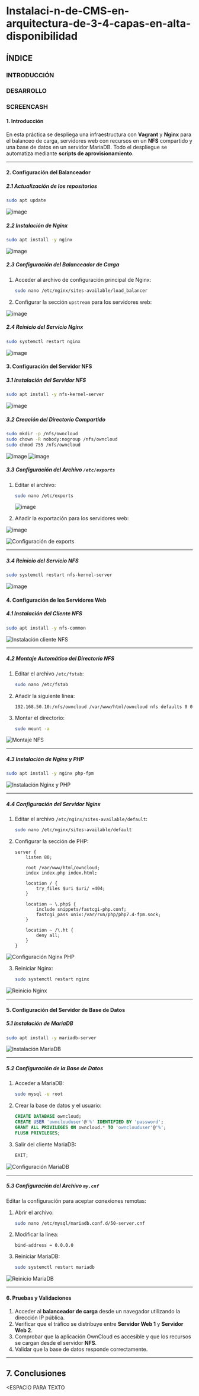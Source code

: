 # Instalaci-n-de-CMS-en-arquitectura-de-3-4-capas-en-alta-disponibilidad

## ÍNDICE
### INTRODUCCIÓN
### DESARROLLO
### SCREENCASH

#### **1. Introducción**
En esta práctica se despliega una infraestructura con **Vagrant** y **Nginx** para el balanceo de carga, servidores web con recursos en un **NFS** compartido y una base de datos en un servidor MariaDB. Todo el despliegue se automatiza mediante **scripts de aprovisionamiento**.

---

#### **2. Configuración del Balanceador**

##### **2.1 Actualización de los repositorios**
```bash
sudo apt update
```
![image](https://github.com/user-attachments/assets/2ed9ea96-de8a-472f-8030-bb5b5e62fe83)

##### **2.2 Instalación de Nginx**
```bash
sudo apt install -y nginx
```
![image](https://github.com/user-attachments/assets/bf552d7e-9fe7-40cc-a361-da9fca7a62a2)

##### **2.3 Configuración del Balanceador de Carga**
1. Acceder al archivo de configuración principal de Nginx:
   ```bash
   sudo nano /etc/nginx/sites-available/load_balancer
   ```
2. Configurar la sección `upstream` para los servidores web:

![image](https://github.com/user-attachments/assets/f439b675-8413-4bec-a6b5-df8ef9aacede)

##### **2.4 Reinicio del Servicio Nginx**
```bash
sudo systemctl restart nginx
```
![image](https://github.com/user-attachments/assets/24929ddb-aaef-43de-8e32-4f3a0c3c3ccf)

#### **3. Configuración del Servidor NFS**

##### **3.1 Instalación del Servidor NFS**
```bash
sudo apt install -y nfs-kernel-server
```
![image](https://github.com/user-attachments/assets/af91fb8a-0a1f-44c3-89af-b44db5119765)


##### **3.2 Creación del Directorio Compartido**
```bash
sudo mkdir -p /nfs/owncloud
sudo chown -R nobody:nogroup /nfs/owncloud
sudo chmod 755 /nfs/owncloud
```
![image](https://github.com/user-attachments/assets/c3a625e8-0229-41fe-8bfa-1901c2cd935a)
![image](https://github.com/user-attachments/assets/f08abfe8-6a74-42b1-8a0a-4a65a78aef85)

##### **3.3 Configuración del Archivo `/etc/exports`**
1. Editar el archivo:
   ```bash
   sudo nano /etc/exports
   ```
   ![image](https://github.com/user-attachments/assets/c0ac18c7-0b55-4590-924a-cca2af7266af)

2. Añadir la exportación para los servidores web:
   
 ![image](https://github.com/user-attachments/assets/c583c9b1-499a-433c-8e7d-a5282c9d1039)

![Configuración de exports](./capturas/configuracion_exports.png)

---

##### **3.4 Reinicio del Servicio NFS**
```bash
sudo systemctl restart nfs-kernel-server
```
![image](https://github.com/user-attachments/assets/e45760d4-3f58-49bb-95af-d902dc9e40b2)

#### **4. Configuración de los Servidores Web**

##### **4.1 Instalación del Cliente NFS**
```bash
sudo apt install -y nfs-common
```
![Instalación cliente NFS](./capturas/instalacion_cliente_nfs.png)

---

##### **4.2 Montaje Automático del Directorio NFS**
1. Editar el archivo `/etc/fstab`:
   ```bash
   sudo nano /etc/fstab
   ```
2. Añadir la siguiente línea:
   ```
   192.168.50.10:/nfs/owncloud /var/www/html/owncloud nfs defaults 0 0
   ```
3. Montar el directorio:
   ```bash
   sudo mount -a
   ```
![Montaje NFS](./capturas/montaje_nfs.png)

---

##### **4.3 Instalación de Nginx y PHP**
```bash
sudo apt install -y nginx php-fpm
```
![Instalación Nginx y PHP](./capturas/instalacion_nginx_php.png)

---

##### **4.4 Configuración del Servidor Nginx**
1. Editar el archivo `/etc/nginx/sites-available/default`:
   ```bash
   sudo nano /etc/nginx/sites-available/default
   ```

2. Configurar la sección de PHP:

   ```nginx
   server {
       listen 80;

       root /var/www/html/owncloud;
       index index.php index.html;

       location / {
           try_files $uri $uri/ =404;
       }

       location ~ \.php$ {
           include snippets/fastcgi-php.conf;
           fastcgi_pass unix:/var/run/php/php7.4-fpm.sock;
       }

       location ~ /\.ht {
           deny all;
       }
   }
   ```
![Configuración Nginx PHP](./capturas/configuracion_nginx_php.png)

3. Reiniciar Nginx:
   ```bash
   sudo systemctl restart nginx
   ```
![Reinicio Nginx](./capturas/reinicio_nginx_php.png)

---

#### **5. Configuración del Servidor de Base de Datos**

##### **5.1 Instalación de MariaDB**
```bash
sudo apt install -y mariadb-server
```
![Instalación MariaDB](./capturas/instalacion_mariadb.png)

---

##### **5.2 Configuración de la Base de Datos**
1. Acceder a MariaDB:
   ```bash
   sudo mysql -u root
   ```
2. Crear la base de datos y el usuario:
   ```sql
   CREATE DATABASE owncloud;
   CREATE USER 'ownclouduser'@'%' IDENTIFIED BY 'password';
   GRANT ALL PRIVILEGES ON owncloud.* TO 'ownclouduser'@'%';
   FLUSH PRIVILEGES;
   ```
3. Salir del cliente MariaDB:
   ```sql
   EXIT;
   ```
![Configuración MariaDB](./capturas/configuracion_mariadb.png)

---

##### **5.3 Configuración del Archivo `my.cnf`**
Editar la configuración para aceptar conexiones remotas:

1. Abrir el archivo:
   ```bash
   sudo nano /etc/mysql/mariadb.conf.d/50-server.cnf
   ```
2. Modificar la línea:
   ```
   bind-address = 0.0.0.0
   ```
3. Reiniciar MariaDB:
   ```bash
   sudo systemctl restart mariadb
   ```
![Reinicio MariaDB](./capturas/reinicio_mariadb.png)

---

#### **6. Pruebas y Validaciones**

1. Acceder al **balanceador de carga** desde un navegador utilizando la dirección IP pública.
2. Verificar que el tráfico se distribuye entre **Servidor Web 1** y **Servidor Web 2**.
3. Comprobar que la aplicación OwnCloud es accesible y que los recursos se cargan desde el servidor **NFS**.
4. Validar que la base de datos responde correctamente.

---

## **7. Conclusiones**
<ESPACIO PARA TEXTO

